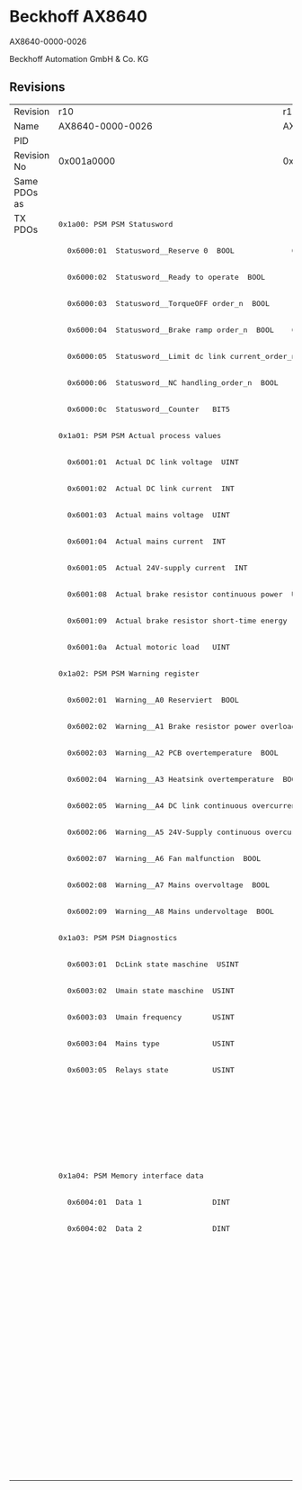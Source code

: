 # Beckhoff AX8640

AX8640-0000-0026

Beckhoff Automation GmbH & Co. KG



## Revisions
<table>
<tr >
<td>Revision</td>
<td>r10</td>
<td>r11</td>
<td>r13</td>
</tr>
<tr >
<td>Name</td>
<td>AX8640-0000-0026</td>
<td>AX8640-0000-0027</td>
<td>AX8640-0000-0029</td>
</tr>
<tr >
<td>PID</td>
<td colspan=3 align="center">0x21c06012</td>
</tr>
<tr >
<td>Revision No</td>
<td>0x001a0000</td>
<td>0x001b0000</td>
<td>0x001d0000</td>
</tr>
<tr >
<td>Same PDOs as</td>
<td colspan=2 align="center"></td>
<td><a href="AX8620">AX8620 r13</a></td>
</tr>
<tr class="txpdo pdosection">
<td rowspan=48 valign=top>TX PDOs</td>
<td colspan=2 align="left"><pre>0x1a00: PSM PSM Statusword</pre></td>
<td><pre>0x1a00: PSM Controlword for axis</pre></td>
<td></td>
</tr>
<tr class="txpdo">
<td><pre>  0x6000:01  Statusword__Reserve 0  BOOL</pre></td>
<td><pre>  0x6000:01  Statusword__Non-regenerative brake order_n  BOOL</pre></td>
<td><pre>  0x6000:01  Controlword for axis__Non-generative brake order_n  BOOL</pre></td>
</tr>
<tr class="txpdo">
<td colspan=2 align="left"><pre>  0x6000:02  Statusword__Ready to operate  BOOL</pre></td>
<td><pre>  0x6000:02  Controlword for axis__Ready to operate  BOOL</pre></td>
</tr>
<tr class="txpdo">
<td colspan=2 align="left"><pre>  0x6000:03  Statusword__TorqueOFF order_n  BOOL</pre></td>
<td><pre>  0x6000:03  Controlword for axis__TorqueOFF order_n  BOOL</pre></td>
</tr>
<tr class="txpdo">
<td><pre>  0x6000:04  Statusword__Brake ramp order_n  BOOL</pre></td>
<td><pre>  0x6000:04  Statusword__Regenerative brake order_n  BOOL</pre></td>
<td><pre>  0x6000:04  Controlword for axis__Generative brake order_n  BOOL</pre></td>
</tr>
<tr class="txpdo">
<td colspan=2 align="left"><pre>  0x6000:05  Statusword__Limit dc link current_order_n  BOOL</pre></td>
<td><pre>  0x6000:05  Controlword for axis__Limit dc link current_order_n  BOOL</pre></td>
</tr>
<tr class="txpdo">
<td colspan=2 align="left"><pre>  0x6000:06  Statusword__NC handling_order_n  BOOL</pre></td>
<td><pre>  0x6000:06  Controlword for axis__NC handling_order_n  BOOL</pre></td>
</tr>
<tr class="txpdo">
<td colspan=2 align="left"><pre>  0x6000:0c  Statusword__Counter   BIT5</pre></td>
<td><pre>  0x6000:0c  Controlword for axis__Counter  BIT5</pre></td>
</tr>
<tr class="txpdo pdosection">
<td colspan=2 align="left"><pre>0x1a01: PSM PSM Actual process values</pre></td>
<td><pre>0x1a01: PSM Actual process values</pre></td>
</tr>
<tr class="txpdo">
<td colspan=3 align="left"><pre>  0x6001:01  Actual DC link voltage  UINT</pre></td>
</tr>
<tr class="txpdo">
<td><pre>  0x6001:02  Actual DC link current  INT</pre></td>
<td colspan=2 align="left"></td>
</tr>
<tr class="txpdo">
<td colspan=3 align="left"><pre>  0x6001:03  Actual mains voltage  UINT</pre></td>
</tr>
<tr class="txpdo">
<td colspan=3 align="left"><pre>  0x6001:04  Actual mains current  INT</pre></td>
</tr>
<tr class="txpdo">
<td colspan=3 align="left"><pre>  0x6001:05  Actual 24V-supply current  INT</pre></td>
</tr>
<tr class="txpdo">
<td colspan=3 align="left"><pre>  0x6001:08  Actual brake resistor continuous power  UINT</pre></td>
</tr>
<tr class="txpdo">
<td colspan=3 align="left"><pre>  0x6001:09  Actual brake resistor short-time energy  UINT</pre></td>
</tr>
<tr class="txpdo">
<td colspan=3 align="left"><pre>  0x6001:0a  Actual motoric load   UINT</pre></td>
</tr>
<tr class="txpdo pdosection">
<td colspan=2 align="left"><pre>0x1a02: PSM PSM Warning register</pre></td>
<td><pre>0x1a02: PSM Warning register</pre></td>
</tr>
<tr class="txpdo">
<td colspan=3 align="left"><pre>  0x6002:01  Warning__A0 Reserviert  BOOL</pre></td>
</tr>
<tr class="txpdo">
<td colspan=3 align="left"><pre>  0x6002:02  Warning__A1 Brake resistor power overload  BOOL</pre></td>
</tr>
<tr class="txpdo">
<td colspan=3 align="left"><pre>  0x6002:03  Warning__A2 PCB overtemperature  BOOL</pre></td>
</tr>
<tr class="txpdo">
<td colspan=3 align="left"><pre>  0x6002:04  Warning__A3 Heatsink overtemperature  BOOL</pre></td>
</tr>
<tr class="txpdo">
<td colspan=3 align="left"><pre>  0x6002:05  Warning__A4 DC link continuous overcurrent  BOOL</pre></td>
</tr>
<tr class="txpdo">
<td colspan=3 align="left"><pre>  0x6002:06  Warning__A5 24V-Supply continuous overcurrent  BOOL</pre></td>
</tr>
<tr class="txpdo">
<td colspan=3 align="left"><pre>  0x6002:07  Warning__A6 Fan malfunction  BOOL</pre></td>
</tr>
<tr class="txpdo">
<td colspan=3 align="left"><pre>  0x6002:08  Warning__A7 Mains overvoltage  BOOL</pre></td>
</tr>
<tr class="txpdo">
<td colspan=3 align="left"><pre>  0x6002:09  Warning__A8 Mains undervoltage  BOOL</pre></td>
</tr>
<tr class="txpdo pdosection">
<td colspan=2 align="left"><pre>0x1a03: PSM PSM Diagnostics</pre></td>
<td><pre>0x1a03: PSM Diagnostics</pre></td>
</tr>
<tr class="txpdo">
<td colspan=2 align="left"><pre>  0x6003:01  DcLink state maschine  USINT</pre></td>
<td></td>
</tr>
<tr class="txpdo">
<td colspan=2 align="left"><pre>  0x6003:02  Umain state maschine  USINT</pre></td>
<td></td>
</tr>
<tr class="txpdo">
<td colspan=2 align="left"><pre>  0x6003:03  Umain frequency       USINT</pre></td>
<td></td>
</tr>
<tr class="txpdo">
<td colspan=2 align="left"><pre>  0x6003:04  Mains type            USINT</pre></td>
<td></td>
</tr>
<tr class="txpdo">
<td colspan=2 align="left"><pre>  0x6003:05  Relays state          USINT</pre></td>
<td></td>
</tr>
<tr class="txpdo">
<td colspan=2 align="left"></td>
<td><pre>  0x6003:07  Error code            UINT</pre></td>
</tr>
<tr class="txpdo">
<td colspan=2 align="left"></td>
<td><pre>  0x6003:08  DcLink state machine  BIT4</pre></td>
</tr>
<tr class="txpdo">
<td colspan=2 align="left"></td>
<td><pre>  0x6003:09  Umains state machine  BIT4</pre></td>
</tr>
<tr class="txpdo pdosection">
<td colspan=3 align="left"><pre>0x1a04: PSM Memory interface data</pre></td>
</tr>
<tr class="txpdo">
<td colspan=3 align="left"><pre>  0x6004:01  Data 1                DINT</pre></td>
</tr>
<tr class="txpdo">
<td colspan=3 align="left"><pre>  0x6004:02  Data 2                DINT</pre></td>
</tr>
<tr class="txpdo pdosection">
<td colspan=2 align="left"></td>
<td><pre>0x1a05: PSM Statusword</pre></td>
</tr>
<tr class="txpdo">
<td colspan=2 align="left"></td>
<td><pre>  0x6005:01  Statusword__Ready to operate  BOOL</pre></td>
</tr>
<tr class="txpdo">
<td colspan=2 align="left"></td>
<td><pre>  0x6005:02  Statusword__Error     BOOL</pre></td>
</tr>
<tr class="txpdo">
<td colspan=2 align="left"></td>
<td><pre>  0x6005:03  Statusword__Warning   BOOL</pre></td>
</tr>
<tr class="txpdo">
<td colspan=2 align="left"></td>
<td><pre>  0x6005:04  Statusword__Relays closed  BOOL</pre></td>
</tr>
<tr class="txpdo">
<td colspan=2 align="left"></td>
<td><pre>  0x6005:05  Statusword__Brake chopper active  BOOL</pre></td>
</tr>
<tr class="txpdo">
<td colspan=2 align="left"></td>
<td><pre>  0x6005:06  Statusword__Fan active  BOOL</pre></td>
</tr>
<tr class="txpdo">
<td colspan=2 align="left"></td>
<td><pre>  0x6005:07  Statusword__Reserve 6  BOOL</pre></td>
</tr>
<tr class="txpdo">
<td colspan=2 align="left"></td>
<td><pre>  0x6005:08  Statusword__Reserve 7  BOOL</pre></td>
</tr>
</table>
